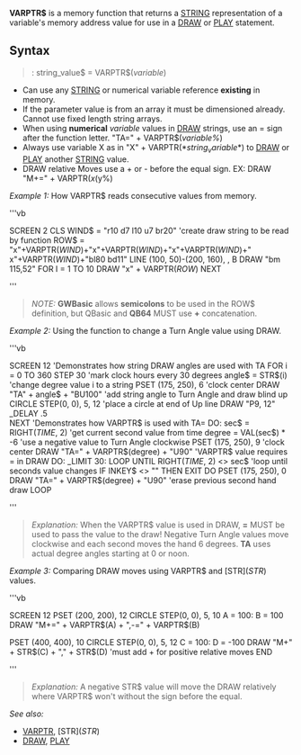 **VARPTR$** is a memory function that returns a [STRING](STRING) representation of a variable's memory address value for use in a [DRAW](DRAW) or [PLAY](PLAY) statement.


## Syntax

> : string_value$ = VARPTR$(*variable*)


* Can use any [STRING](STRING) or numerical variable reference **existing** in memory.
* If the parameter value is from an array it must be dimensioned already. Cannot use fixed length string arrays.
* When using **numerical** *variable* values in [DRAW](DRAW) strings, use an = sign after the function letter. "TA=" + VARPTR$(*variable%*)
* Always use variable X as in "X" + VARPTR$(*string_variable$*) to [DRAW](DRAW) or [PLAY](PLAY) another [STRING](STRING) value.
* DRAW relative Moves use a + or - before the equal sign. EX: DRAW "M+=" + VARPTR$(x%) + ",-=" + VARPTR$(y%)


*Example 1:* How VARPTR$ reads consecutive values from memory.

'''vb

SCREEN 2
CLS
WIND$ = "r10 d7 l10 u7 br20"   'create draw string to be read by function
ROW$ = "x"+VARPTR$(WIND$)+"x"+VARPTR$(WIND$)+"x"+VARPTR$(WIND$)+" x"+VARPTR$(WIND$)+"bl80 bd11"
LINE (100, 50)-(200, 160), , B
DRAW "bm 115,52"
FOR I = 1 TO 10
    DRAW "x" + VARPTR$(ROW$)
NEXT 

'''
> *NOTE:* **GWBasic** allows **semicolons** to be used in the ROW$ definition, but QBasic and **QB64** MUST use **+** concatenation.


*Example 2:* Using the function to change a Turn Angle value using DRAW.

'''vb

SCREEN 12
                           'Demonstrates how string DRAW angles are used with TA
FOR i = 0 TO 360 STEP 30           'mark clock hours every 30 degrees
  angle$ = STR$(i)                 'change degree value i to a string   
  PSET (175, 250), 6               'clock center
  DRAW "TA" + angle$ + "BU100"     'add string angle to Turn Angle and draw blind up
  CIRCLE STEP(0, 0), 5, 12         'place a circle at end of Up line
  DRAW "P9, 12"
  _DELAY .5           
NEXT
                            'Demonstrates how VARPTR$ is used with TA= 
DO: sec$ = RIGHT$(TIME$, 2)        'get current second value from time
  degree = VAL(sec$) * -6          'use a negative value to Turn Angle clockwise
  PSET (175, 250), 9               'clock center
  DRAW "TA=" + VARPTR$(degree) + "U90"  'VARPTR$ value requires = in DRAW
  DO: _LIMIT 30: LOOP UNTIL RIGHT$(TIME$, 2) <> sec$  'loop until seconds value changes
  IF INKEY$ <> "" THEN EXIT DO
  PSET (175, 250), 0
  DRAW "TA=" + VARPTR$(degree) + "U90"  'erase previous second hand draw
LOOP 

'''
> *Explanation:* When the VARPTR$ value is used in DRAW, **=** MUST be used to pass the value to the draw! Negative Turn Angle values move clockwise and each second moves the hand 6 degrees. **TA** uses actual degree angles starting at 0 or noon.


*Example 3:* Comparing DRAW moves using VARPTR$ and [STR$](STR$) values.

'''vb

SCREEN 12
PSET (200, 200), 12
CIRCLE STEP(0, 0), 5, 10
A = 100: B = 100
DRAW "M+=" + VARPTR$(A) + ",-=" + VARPTR$(B)

PSET (400, 400), 10
CIRCLE STEP(0, 0), 5, 12
C = 100: D = -100
DRAW "M+" + STR$(C) + "," + STR$(D) 'must add + for positive relative moves
END 

'''
>  *Explanation:* A negative STR$ value will move the DRAW relatively where VARPTR$ won't without the sign before the equal.


*See also:* 
* [VARPTR](VARPTR), [STR$](STR$) 
* [DRAW](DRAW), [PLAY](PLAY)




